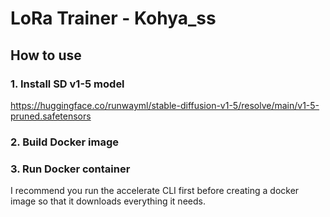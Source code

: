 # LoRa Trainer - Kohya_ss

## How to use

### 1. Install SD v1-5 model

https://huggingface.co/runwayml/stable-diffusion-v1-5/resolve/main/v1-5-pruned.safetensors

### 2. Build Docker image

### 3. Run Docker container


I recommend you run the accelerate CLI first before creating a docker image so that it downloads everything it needs.